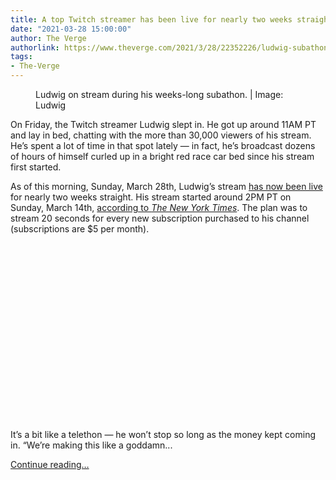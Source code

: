 ```yaml
---
title: A top Twitch streamer has been live for nearly two weeks straight
date: "2021-03-28 15:00:00"
author: The Verge
authorlink: https://www.theverge.com/2021/3/28/22352226/ludwig-subathon-twitch-live-two-weeks-straight
tags:
- The-Verge
---
```

<figure>
      <img alt="" src="https://cdn.vox-cdn.com/thumbor/3lCmmoX2vBAWqfdBrLsdiNX92-c=/108x0:1553x963/1310x873/cdn.vox-cdn.com/uploads/chorus_image/image/69038701/ludwig.0.png" />
        <figcaption>Ludwig on stream during his weeks-long subathon. | Image: Ludwig</figcaption>
    </figure>

  <p id="LBZePt">On Friday, the Twitch streamer Ludwig slept in. He got up around 11AM PT and lay in bed, chatting with the more than 30,000 viewers of his stream. He’s spent a lot of time in that spot lately — in fact, he’s broadcast dozens of hours of himself curled up in a bright red race car bed since his stream first started.</p>
<p id="Oll8Gc">As of this morning, Sunday, March 28th, Ludwig’s stream <a href="https://www.twitch.tv/ludwig">has now been live</a> for nearly two weeks straight. His stream started around 2PM PT on Sunday, March 14th, <a href="https://www.nytimes.com/2021/03/18/style/ludwig-ahgren-twitch-livestream.html">according to <em>The New York Times</em></a>. The plan was to stream 20 seconds for every new subscription purchased to his channel (subscriptions are $5 per month).</p>
<div id="4iTaUM"><div style="left: 0; width: 100%; height: 0; position: relative; padding-bottom: 56.25%;"></div></div>
<p id="ra4hKX">It’s a bit like a telethon — he won’t stop so long as the money kept coming in. “We’re making this like a goddamn...</p>
  <p>
    <a href="https://www.theverge.com/2021/3/28/22352226/ludwig-subathon-twitch-live-two-weeks-straight">Continue reading&hellip;</a>
  </p>